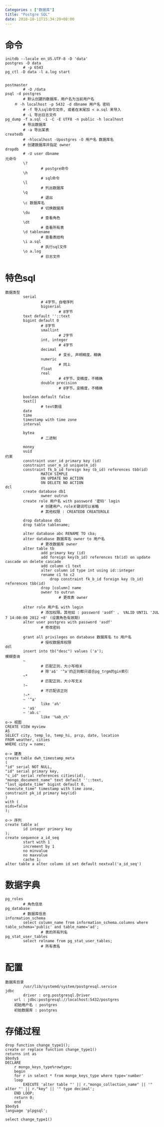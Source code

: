 ```yaml
---
Categories : ["数据库"]
title: "Postgre SQL"
date: 2018-10-11T15:34:29+08:00
---
```


# 命令
    initdb --locale en_US.UTF-8 -D 'data'
    postgres -D data
            # -p 6543
    pg_ctl -D data -l a.log start


    postmaster
            # -D /data
    psql -d postgres
            # 默认创建的数据库，用户名为当前用户名
        ＃ -h localhost -p 5432 -d dbname 用户名 密码
            # -f 导入sql命令文件, 或者在末尾加 < a.sql 来导入
            # -L 导出日志文件
    pg_dump -f a.sql -i -C -E UTF8 -n public -h localhost
            # 导出数据库
            # -a 导出某表
    createdb
            # -hlocalhost -Upostgres -O 用户名 数据库名                        
            # 创建数据库并指定 owner
    dropdb
            # -U user dbname
    元命令
            \?
                    # postgre命令
            \h
                    # sql命令
            \l
                    # 列出数据库
            \q
                    # 退出
            \c 数据库名
                    # 切换数据库
            \du
                    # 查看角色
            \dt
                    # 查看所有表
            \d tablename
                    # 查看表结构
            \i a.sql
                    # 执行sql文件
            \o a.log        
                    # 日志文件
# 特色sql
    数据类型
            serial
                    # 4字节，自增序列
                    bigserial
                            # 8字节
            text default ''::text
            bigint default 0
                    # 8字节
                    smallint
                            # 2字节
                    int, integer
                            # 4字节
                    decimal
                            # 变长, 声明精度，精确
                    numeric
                            # 同上
                    float
                    real
                            # 4字节，变精度，不精确
                    double precision
                            # 8字节，变精度，不精确

            boolean default false
            text[]
                    # text数组
            date
            time
            timestamp with time zone
            interval
            
            bytea
                    # 二进制

            money
            uuid
    约束
            constraint user_id primary key (id)
            constraint user_m_id unique(m_id)
            constraint fk_b_id foreign key (b_id) references tbb(id)
                    MATCH SIMPLE
                    ON UPDATE NO ACTION
                    ON DELETE NO ACTION
    dcl
            create database db1
                    owner outrun
            create role 用户名 with password '密码' login
                    # 创建用户。role关键词可以省略
                    # 其他权限 : CREATEDB CREATEROLE

            drop database db1
            drop table tablename;

            alter database abc RENAME TO cba;
            alter database 数据库名 owner to 用户名
                    # 更改数据库 owner
            alter table tb 
                    add primary key (id)
                    add foreign key(b_id) references tb(id) on update cascade on delete cascade
                    add column c1 text
                    alter column id type int using id::integer
                    rename c1 to c2
                        drop constraint fk_b_id foreign key (b_id) references tbb(id)
                    drop [column] name
                    owner to outrun
                            # 更改表 owner
            
            alter role 用户名 with login
                    # 添加权限。其他如 : password 'asdf' 、 VALID UNTIL 'JUL 7 14:00:00 2012 +8' (设置角色有效期)
            alter user postgres with password 'asdf'
                    # 修改密码

            grant all privileges on database 数据库名 to 用户名
                    # 授权数据库权限
    ddl 
            insert into tb("desc") values ('a'); 
    模糊查询
            ~
                    # 匹配正则，大小写相关
                    # 除'a$' '^a'的正则都只适合pg_trgm的gin索引
            ~*
                    # 匹配正则，大小写无关
            !~
                    # 不匹配该正则
            !~*
            ~ '^a'
                    like 'a%'
            ~ 'a$'
            ~ 'ab.c'
                    like '%ab_c%'
    o-> 视图 
    CREATE VIEW myview 
    AS 
    SELECT city, temp_lo, temp_hi, prcp, date, location 
    FROM weather, cities 
    WHERE city = name;

    o-> 建表
    create table dwh_timestamp_meta
    (
    "id" serial NOT NULL,
    "id" serial primary key,
    "c_id" serial references cities(id),
    "mongo_document_name" text default ''::text,
    "last_update_time" bigint default 0,
    "execute_time" timestamp with time zone,
    constraint pk_id primary key(id)
    )
    with (
    oids=false
    );

    o-> 序列
    create table a(
            id integer primary key
    );
    create sequence a_id_seq
            start with 1
            increment by 1
            no minvalue
            no maxvalue
            cache 1;
    alter table a alter column id set default nextval('a_id_seq')
# 数据字典
    pg_roles
            # 角色信息
    pg_database
            # 数据库信息
    information_schema
            select column_name from information_schema.columns where table_schema='public' and table_name='ad';
                    # 表的所有列名
    pg_stat_user_tables
            select relname from pg_stat_user_tables;
                    # 所有表名
# 配置
    数据库目录
            /usr/lib/systemd/system/postgresql.service
    jdbc
            driver : org.postgresql.Driver
        url : jdbc:postgresql://localhost:5432/postgres
        初始用户名 : postgres
        初始数据库 : postgres
# 存储过程
    drop function change_type1();
    create or replace function change_type1()
    returns int as
    $body$
    DECLARE
        r mongo_keys_type%rowtype;
        begin
        for r in select * from mongo_keys_type where type='number'
        loop
            EXECUTE 'alter table "' || r."mongo_collection_name" || '" alter "' || r."key" || '" type decimal';
        END LOOP;
        return 0;
        end
    $body$
    language 'plpgsql';

    select change_type1()